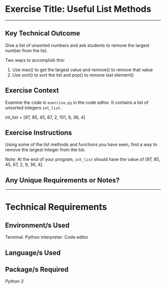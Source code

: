 # Exercise Title: Useful List Methods
---
## Key Technical Outcome
Give a list of unsorted numbers and ask students to remove the largest number from the list.

Two ways to accomplish this:
1. Use max() to get the largest value and remove() to remove that value 
2. Use sort() to sort the list and pop() to remove last element()

## Exercise Context
Examine the code in <code>exercise.py</code> in the code editor. It contains a list of unsorted integers <code>int_list</code>.

int_list = [97, 85, 45, 67, 2, 101, 9, 36, 4]

## Exercise Instructions
Using some of the list methods and functions you have seen, find a way to remove the largest integer from the list.

Note: At the end of your program, <code>int_list</code> should have the value of [97, 85, 45, 67, 2, 9, 36, 4].
 
 
## Any Unique Requirements or Notes?

---
# Technical Requirements
<em><strong></strong></em>

## Environment/s Used
Terminal. Python interpreter. Code editor

## Language/s Used
<em></em>

## Package/s Required
<em>Python 3</em>
